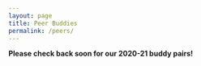 ```yaml
---
layout: page
title: Peer Buddies
permalink: /peers/
---
```


**Please check back soon for our 2020-21 buddy pairs!**
